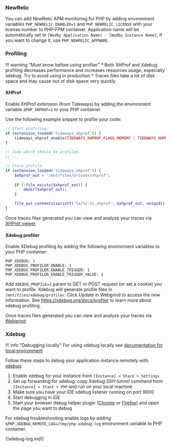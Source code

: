 ### NewRelic

You can add NewRelic APM monitoring for PHP by adding environment variables `PHP_NEWRELIC_ENABLED=1` and `PHP_NEWRELIC_LICENSE` with your license number to PHP-FPM container. Application name will be automatically set to `[Wodby Application Name] - [Wodby Instance Name]`, if you want to change it, use `PHP_NEWRELIC_APPNAME`. 

### Profiling

!!! warning "Must know before using profiler" 
    * Both XHProf and Xdebug profiling decreases performance and increases resources usage, especially xdebug. Try to avoid using in production
    * Traces files take a lot of disk space and may cause out of disk space very quickly

#### XHProf

Enable XHProf extension (from Tideways) by adding the environment variable `$PHP_XHPROF=1` to your PHP container.

Use the following example snippet to profile your code:

```php
// Start profiling.
if (extension_loaded('tideways_xhprof')) {
    tideways_xhprof_enable(TIDEWAYS_XHPROF_FLAGS_MEMORY | TIDEWAYS_XHPROF_FLAGS_CPU);
}

// Code which should be profiled.
// ...

// Store profile.
if (extension_loaded('tideways_xhprof')) {
    $xhprof_out = '/mnt/files/private/xhprof';
    
    if (!file_exists($xhprof_out)) {
        mkdir($xhprof_out);
    }

    file_put_contents(sprintf('%s/%s.%s.xhprof', $xhprof_out, uniqid(), 'web'), serialize(tideways_xhprof_disable()));
}
```    

Once traces files generated you can view and analyze your traces via [XHProf viewer](#xhprof-viewer)

#### Xdebug profiler

Enable XDebug profiling by adding the following environment variables to your PHP container:

```
PHP_XDEBUG: 1
PHP_XDEBUG_PROFILER_ENABLE: 1
PHP_XDEBUG_PROFILER_ENABLE_TRIGGER: 1
PHP_XDEBUG_PROFILER_ENABLE_TRIGGER_VALUE: 1
```

Add `XDEBUG_PROFILE=1` param to GET or POST request (or set a cookie) you want to profile. Xdebug will generate profile files in `/mnt/files/xdebug/profiler`. Click Update in Webgrind to access the new information. See https://xdebug.org/docs/profiler to learn more about xdebug profiling.

Once traces files generated you can view and analyze your traces via [Webgrind](#webgrind)

### Xdebug

!!! info "Debugging locally"
    For using xdebug locally see [documentation for local environment](local.md)

Follow these steps to debug your application instance remotely with [xdebug](http://xdebug.org/docs/install):

1. Enable xdebug for your instance from `[Instance] > Stack > Settings`
2. Set up forwarding for xdebug: copy _Xdebug SSH tunnel_ command from `[Instance] > Stack > PHP` and run on your local machine
3. Make sure you have your IDE xdebug listener running on port 9000
4. Start debugging in IDE
5. Start your browser debug helper plugin ([Chrome](https://chrome.google.com/webstore/detail/xdebug-helper/eadndfjplgieldjbigjakmdgkmoaaaoc?hl=en) or [Firefox](https://addons.mozilla.org/en-us/firefox/addon/the-easiest-xdebug)) and open the page you want to debug

For xdebug troubleshooting enable logs by adding `$PHP_XDEBUG_REMOTE_LOG=/tmp/php-xdebug.log` environment variable to PHP container.

{!xdebug-log.md!}